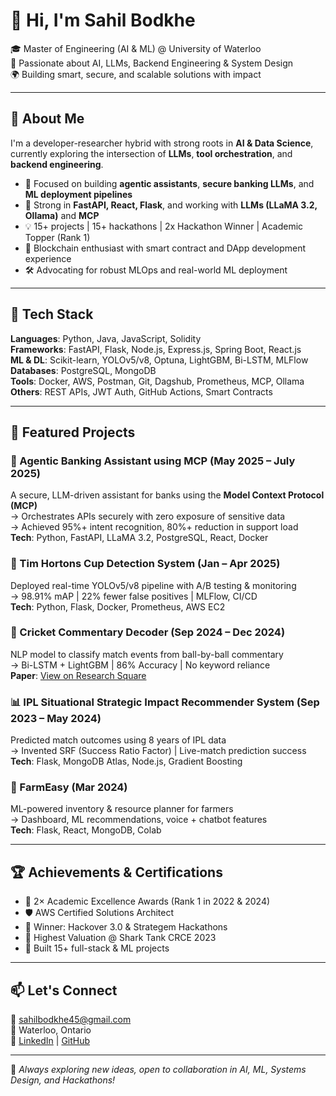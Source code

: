 # 👋 Hi, I'm Sahil Bodkhe

🎓 Master of Engineering (AI & ML) @ University of Waterloo  
💼 Passionate about AI, LLMs, Backend Engineering & System Design  
🌍 Building smart, secure, and scalable solutions with impact  

---

## 🚀 About Me

I'm a developer-researcher hybrid with strong roots in **AI & Data Science**, currently exploring the intersection of **LLMs**, **tool orchestration**, and **backend engineering**.

- 🧠 Focused on building **agentic assistants**, **secure banking LLMs**, and **ML deployment pipelines**
- 🔧 Strong in **FastAPI, React, Flask**, and working with **LLMs (LLaMA 3.2, Ollama)** and **MCP**
- 💡 15+ projects | 15+ hackathons | 2x Hackathon Winner | Academic Topper (Rank 1)
- 🔗 Blockchain enthusiast with smart contract and DApp development experience
- 🛠️ Advocating for robust MLOps and real-world ML deployment

---

## 🧩 Tech Stack

**Languages**: Python, Java, JavaScript, Solidity  
**Frameworks**: FastAPI, Flask, Node.js, Express.js, Spring Boot, React.js  
**ML & DL**: Scikit-learn, YOLOv5/v8, Optuna, LightGBM, Bi-LSTM, MLFlow  
**Databases**: PostgreSQL, MongoDB  
**Tools**: Docker, AWS, Postman, Git, Dagshub, Prometheus, MCP, Ollama  
**Others**: REST APIs, JWT Auth, GitHub Actions, Smart Contracts

---

## 📌 Featured Projects

### 🔐 Agentic Banking Assistant using MCP (May 2025 – July 2025)
A secure, LLM-driven assistant for banks using the **Model Context Protocol (MCP)**  
→ Orchestrates APIs securely with zero exposure of sensitive data  
→ Achieved 95%+ intent recognition, 80%+ reduction in support load  
**Tech**: Python, FastAPI, LLaMA 3.2, PostgreSQL, React, Docker

### 🧃 Tim Hortons Cup Detection System (Jan – Apr 2025)
Deployed real-time YOLOv5/v8 pipeline with A/B testing & monitoring  
→ 98.91% mAP | 22% fewer false positives | MLFlow, CI/CD  
**Tech**: Python, Flask, Docker, Prometheus, AWS EC2

### 🏏 Cricket Commentary Decoder (Sep 2024 – Dec 2024)
NLP model to classify match events from ball-by-ball commentary  
→ Bi-LSTM + LightGBM | 86% Accuracy | No keyword reliance  
**Paper**: [View on Research Square](https://doi.org/10.21203/rs.3.rs-5712957/v1)

### 📊 IPL Situational Strategic Impact Recommender System (Sep 2023 – May 2024)
Predicted match outcomes using 8 years of IPL data  
→ Invented SRF (Success Ratio Factor) | Live-match prediction success  
**Tech**: Flask, MongoDB Atlas, Node.js, Gradient Boosting

### 🌾 FarmEasy (Mar 2024)
ML-powered inventory & resource planner for farmers  
→ Dashboard, ML recommendations, voice + chatbot features  
**Tech**: Flask, React, MongoDB, Colab

---

## 🏆 Achievements & Certifications

- 🥇 2× Academic Excellence Awards (Rank 1 in 2022 & 2024)
- 🛡️ AWS Certified Solutions Architect
- 🥇 Winner: Hackover 3.0 & Strategem Hackathons
- 🦈 Highest Valuation @ Shark Tank CRCE 2023
- 🧠 Built 15+ full-stack & ML projects

---

## 📫 Let's Connect

📧 sahilbodkhe45@gmail.com  
📍 Waterloo, Ontario  
🔗 [LinkedIn](https://linkedin.com/in/sahil-bodkhe-b52448197) | [GitHub](https://github.com/SAHILBODKHE)

---

🧭 *Always exploring new ideas, open to collaboration in AI, ML, Systems Design, and Hackathons!*
